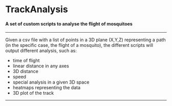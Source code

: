 # TrackAnalysis

#### A set of custom scripts to analyse the flight of mosquitoes

---

Given a csv file with a list of points in a 3D plane (X,Y,Z) representing a path (in the specific case, the flight of a
mosquito), the different scripts will output different analysis, such as:
- time of flight
- linear distance in any axes
- 3D distance
- speed
- special analysis in a given 3D space
- heatmaps representing the data
- 3D plot of the track

---

